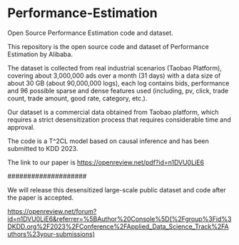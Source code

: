 # Performance-Estimation
Open Source Performance Estimation code and dataset.

This repository is the open source code and dataset of Performance Estimation by Alibaba.

The dataset is collected from real industrial scenarios (Taobao Platform), covering about 3,000,000 ads over a month (31 days) with a data size of about 30 GB (about 90,000,000 logs), each log contains bids, performance and 96 possible sparse and dense features used (including, pv, click, trade count, trade amount, good rate, category, etc.).

Our dataset is a commercial data obtained from Taobao platform, which requires a strict desensitization process that requires considerable time and approval.

The code is a T^2CL model based on causal inference and has been submitted to KDD 2023.

The link to our paper is https://openreview.net/pdf?id=n1DVU0LiE6

####################

We will release this desensitized large-scale public dataset and code after the paper is accepted.

https://openreview.net/forum?id=n1DVU0LiE6&referrer=%5BAuthor%20Console%5D(%2Fgroup%3Fid%3DKDD.org%2F2023%2FConference%2FApplied_Data_Science_Track%2FAuthors%23your-submissions)
